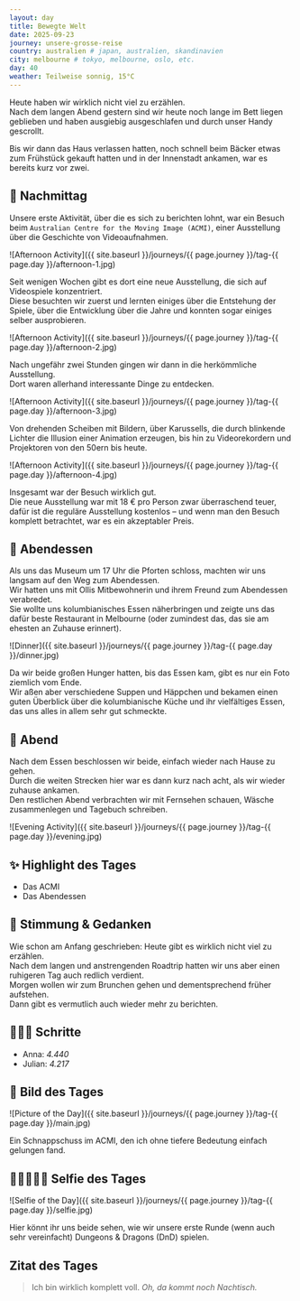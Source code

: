 ```yaml
---
layout: day
title: Bewegte Welt
date: 2025-09-23
journey: unsere-grosse-reise
country: australien # japan, australien, skandinavien
city: melbourne # tokyo, melbourne, oslo, etc.
day: 40
weather: Teilweise sonnig, 15°C
---
```


Heute haben wir wirklich nicht viel zu erzählen.  
Nach dem langen Abend gestern sind wir heute noch lange im Bett liegen geblieben und haben ausgiebig ausgeschlafen und durch unser Handy gescrollt.  

Bis wir dann das Haus verlassen hatten, noch schnell beim Bäcker etwas zum Frühstück gekauft hatten und in der Innenstadt ankamen, war es bereits kurz vor zwei.  

## 🌆 Nachmittag

Unsere erste Aktivität, über die es sich zu berichten lohnt, war ein Besuch beim `Australian Centre for the Moving Image (ACMI)`, einer Ausstellung über die Geschichte von Videoaufnahmen.  

![Afternoon Activity]({{ site.baseurl }}/journeys/{{ page.journey }}/tag-{{ page.day }}/afternoon-1.jpg)

Seit wenigen Wochen gibt es dort eine neue Ausstellung, die sich auf Videospiele konzentriert.  
Diese besuchten wir zuerst und lernten einiges über die Entstehung der Spiele, über die Entwicklung über die Jahre und konnten sogar einiges selber ausprobieren.  

![Afternoon Activity]({{ site.baseurl }}/journeys/{{ page.journey }}/tag-{{ page.day }}/afternoon-2.jpg)

Nach ungefähr zwei Stunden gingen wir dann in die herkömmliche Ausstellung.  
Dort waren allerhand interessante Dinge zu entdecken.  

![Afternoon Activity]({{ site.baseurl }}/journeys/{{ page.journey }}/tag-{{ page.day }}/afternoon-3.jpg)

Von drehenden Scheiben mit Bildern, über Karussells, die durch blinkende Lichter die Illusion einer Animation erzeugen, bis hin zu Videorekordern und Projektoren von den 50ern bis heute.  

![Afternoon Activity]({{ site.baseurl }}/journeys/{{ page.journey }}/tag-{{ page.day }}/afternoon-4.jpg)

Insgesamt war der Besuch wirklich gut.  
Die neue Ausstellung war mit 18 € pro Person zwar überraschend teuer, dafür ist die reguläre Ausstellung kostenlos – und wenn man den Besuch komplett betrachtet, war es ein akzeptabler Preis.  

## 🍜 Abendessen

Als uns das Museum um 17 Uhr die Pforten schloss, machten wir uns langsam auf den Weg zum Abendessen.  
Wir hatten uns mit Ollis Mitbewohnerin und ihrem Freund zum Abendessen verabredet.  
Sie wollte uns kolumbianisches Essen näherbringen und zeigte uns das dafür beste Restaurant in Melbourne (oder zumindest das, das sie am ehesten an Zuhause erinnert).  

![Dinner]({{ site.baseurl }}/journeys/{{ page.journey }}/tag-{{ page.day }}/dinner.jpg)

Da wir beide großen Hunger hatten, bis das Essen kam, gibt es nur ein Foto ziemlich vom Ende.  
Wir aßen aber verschiedene Suppen und Häppchen und bekamen einen guten Überblick über die kolumbianische Küche und ihr vielfältiges Essen, das uns alles in allem sehr gut schmeckte.  

## 🌙 Abend

Nach dem Essen beschlossen wir beide, einfach wieder nach Hause zu gehen.  
Durch die weiten Strecken hier war es dann kurz nach acht, als wir wieder zuhause ankamen.  
Den restlichen Abend verbrachten wir mit Fernsehen schauen, Wäsche zusammenlegen und Tagebuch schreiben.  

![Evening Activity]({{ site.baseurl }}/journeys/{{ page.journey }}/tag-{{ page.day }}/evening.jpg)

## ✨ Highlight des Tages

- Das ACMI  
- Das Abendessen  

## 💭 Stimmung & Gedanken

Wie schon am Anfang geschrieben: Heute gibt es wirklich nicht viel zu erzählen.  
Nach dem langen und anstrengenden Roadtrip hatten wir uns aber einen ruhigeren Tag auch redlich verdient.  
Morgen wollen wir zum Brunchen gehen und dementsprechend früher aufstehen.  
Dann gibt es vermutlich auch wieder mehr zu berichten.  

## 🏃🏽‍♀️ Schritte

- Anna: _4.440_  
- Julian: _4.217_  

## 📸 Bild des Tages

![Picture of the Day]({{ site.baseurl }}/journeys/{{ page.journey }}/tag-{{ page.day }}/main.jpg)

Ein Schnappschuss im ACMI, den ich ohne tiefere Bedeutung einfach gelungen fand.  

## 👩🏻‍🤝‍👨🏽 Selfie des Tages

![Selfie of the Day]({{ site.baseurl }}/journeys/{{ page.journey }}/tag-{{ page.day }}/selfie.jpg)

Hier könnt ihr uns beide sehen, wie wir unsere erste Runde (wenn auch sehr vereinfacht) Dungeons & Dragons (DnD) spielen.  

## Zitat des Tages

> Ich bin wirklich komplett voll. _Oh, da kommt noch Nachtisch._
